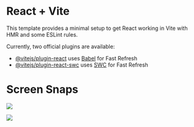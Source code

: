 # React + Vite

This template provides a minimal setup to get React working in Vite with HMR and some ESLint rules.

Currently, two official plugins are available:

- [@vitejs/plugin-react](https://github.com/vitejs/vite-plugin-react/blob/main/packages/plugin-react/README.md) uses [Babel](https://babeljs.io/) for Fast Refresh
- [@vitejs/plugin-react-swc](https://github.com/vitejs/vite-plugin-react-swc) uses [SWC](https://swc.rs/) for Fast Refresh


# Screen Snaps

![](https://github.com/ron-42/time.co/assets/146375508/7d614d67-95c3-43a4-8a58-2ae7d06e02b6)

![](https://github.com/ron-42/time.co/assets/146375508/c05d5850-d7c6-494f-a5c2-078e3d6e4ef3)
